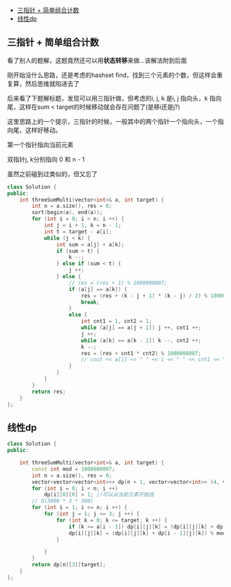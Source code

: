 - [三指针 + 简单组合计数](#head1)
- [ 线性dp](#head2)
## <span id="head1">三指针 + 简单组合计数</span>

看了别人的题解，这题竟然还可以用**状态转移**来做...该解法附到后面

刚开始没什么思路，还是考虑的hashset find，找到三个元素的个数，但这样会重复算，然后思维就陷进去了

后来看了下题解标题，发现可以用三指针做，但考虑的i, j, k 是i, j 指向头，k 指向尾，这样在sum < target的时候移动就会存在问题了(是移i还是j?)

这里思路上的一个提示，三指针的时候，一般其中的两个指针一个指向头，一个指向尾，这样好移动。

第一个指针指向当前元素

双指针j, k分别指向 0 和 n - 1

虽然之前碰到过类似的，但又忘了

```c++
class Solution {
public:
    int threeSumMulti(vector<int>& a, int target) {
        int n = a.size(), res = 0;
        sort(begin(a), end(a));
        for (int i = 0; i < n; i ++) {
            int j = i + 1, k = n - 1;
            int t = target - a[i];
            while (j < k) {
                int sum = a[j] + a[k];
                if (sum > t) {
                    k --;
                } else if (sum < t) {
                    j ++;
                } else {
                    // res = (res + 1) % 1000000007;
                    if (a[j] == a[k]) {
                        res = (res + (k - j + 1) * (k - j) / 2) % 1000000007;
                        break;
                    }
                    else {
                        int cnt1 = 1, cnt2 = 1;
                        while (a[j] == a[j + 1]) j ++, cnt1 ++;
                        j ++;
                        while (a[k] == a[k - 1]) k --, cnt2 ++;
                        k --;
                        res = (res + cnt1 * cnt2) % 1000000007;
                        // cout << a[i] << " " << i << " " << cnt1 << " " << cnt2 << endl;
                    }
                }
            }
        }
        return res;
    }
};
```

## <span id="head2"> 线性dp</span>

```c++
class Solution {
public:

    int threeSumMulti(vector<int>& a, int target) {
        const int mod = 1000000007;
        int n = a.size(), res = 0;
        vector<vector<vector<int>>> dp(n + 1, vector<vector<int>> (4, vector<int>(target + 1)));
        for (int i = 0; i < n; i ++)
            dp[i][0][0] = 1; //可以从当前元素开始选
        // O(3000 * 3 * 300)
        for (int i = 1; i <= n; i ++) {
            for (int j = 1; j <= 3; j ++) {
                for (int k = 0; k <= target; k ++) {
                    if (k >= a[i - 1]) dp[i][j][k] = (dp[i][j][k] + dp[i - 1][j - 1][k - a[i - 1]]) % mod;
                    dp[i][j][k] = (dp[i][j][k] + dp[i - 1][j][k]) % mod;
                }

            }
        }
        return dp[n][3][target];
    }
};
```